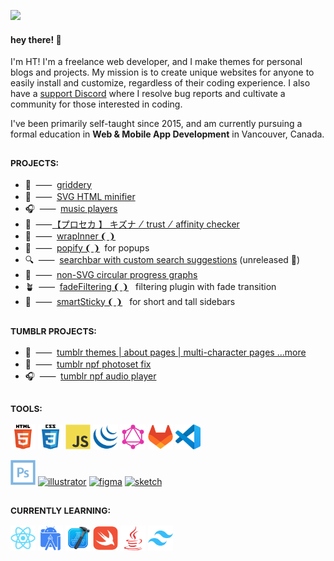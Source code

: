 ![](https://64.media.tumblr.com/5e315e357bfd650a487c95d83734f5de/d84fbc232a75465a-10/s2048x3072/5d4e5acd66b2fb82569c6657659df862330689fa.png)

#### hey there! 👋

I'm HT! I'm a freelance web developer, and I make themes for personal blogs and projects. My mission is to create unique websites for anyone to easily install and customize, regardless of their coding experience. I also have a [support Discord](https://discord.gg/RcMKnwz) where I resolve bug reports and cultivate a community for those interested in coding.  

I've been primarily self-taught since 2015, and am currently pursuing a formal education in <b>Web & Mobile App Development</b> in Vancouver, Canada.  

### <sub>PROJECTS:</sub>
* 🍱 ⸺ [griddery](https://github.com/griddery/griddery.github.io#readme)
* 👻 ⸺ [SVG HTML minifier](https://glenthemes.tumblr.com/svg-html-minifier)
* 🎧 ⸺ [music players](//glenthemes.tumblr.com/tagged/my-music-player)
* 🥁 ⸺[【プロセカ 】 キズナ ⁄ trust ⁄ affinity checker](//jsfiddle.net/glenthemes/1nfs7eLd/show)
* 🎁 ⸺ [wrapInner&thinsp;❨&#x200A;❩](//gitlab.com/js-wrapinner/i)
* 📮 ⸺ [popify&thinsp;❨&#x200A;❩](https://gitlab.com/popify/i)&ensp;for popups
* 🔍 ⸺ [searchbar with custom search suggestions](https://gitlab.com/search-dropdown/i) (unreleased 🚧)
* 🔁 ⸺ [non-SVG circular progress graphs](https://gitlab.com/circle-graph/s)<!-- https://github.com/glenthemes/search-dropdown --><!-- * 🎼 ⸺ [quick music player with slider](https://gitlab.com/quick-music-player/q) (in progress 🚧) -->
* 🪴 ⸺ [fadeFiltering&thinsp;❨&#x200A;❩](//gitlab.com/fade-filtering/s)&ensp; filtering plugin with fade transition
* 🌿 ⸺ [smartSticky&thinsp;❨&#x200A;❩](//gitlab.com/smart-sticky/i)&ensp; for short and tall sidebars

### <sub>TUMBLR PROJECTS:</sub>
* 🥃 ⸺ [tumblr themes | about pages | multi-character pages ...more](//glenthemes.tumblr.com/portfolio)
* 📸 ⸺ [tumblr npf photoset fix](https://github.com/npf-images-v3/npf-images-v3.github.io/blob/main/WELCOME.md)
* 🎧 ⸺ [tumblr npf audio player](https://gitlab.com/tmblr-npf-audio/s/-/blob/main/README.md)

### <sub>TOOLS:</sub>
<!-- https://github.com/devicons/devicon/tree/master/icons -->
<a href="https://www.w3.org/html/" target="_blank" rel="noreferrer"> <img src="https://raw.githubusercontent.com/devicons/devicon/master/icons/html5/html5-original-wordmark.svg" alt="html5" width="40" height="40"/></a>  <a href="https://www.w3schools.com/css/" target="_blank" rel="noreferrer"><img src="https://raw.githubusercontent.com/devicons/devicon/master/icons/css3/css3-original-wordmark.svg" alt="css3" width="40" height="40"/></a>  <a href="https://developer.mozilla.org/en-US/docs/Web/JavaScript" target="_blank" rel="noreferrer"><img src="https://raw.githubusercontent.com/devicons/devicon/master/icons/javascript/javascript-original.svg" alt="javascript" width="40" height="40"/></a>  <a href="https://jquery.com/" target="_blank" rel="noreferrer"><img src="https://raw.githubusercontent.com/devicons/devicon/master/icons/jquery/jquery-original.svg" alt="javascript" width="40" height="40"/></a> <a href="//www.apollographql.com" target="_blank" rel="noreferrer"> <img src="https://raw.githubusercontent.com/devicons/devicon/master/icons/graphql/graphql-plain.svg" alt="GraphQL" width="40" height="40"/></a> <a href="https://gitlab.com" target="_blank" rel="noreferrer"><img src="https://raw.githubusercontent.com/devicons/devicon/master/icons/gitlab/gitlab-original.svg" alt="gitlab" width="40" height="40"/></a>  <a href="https://code.visualstudio.com" target="_blank" rel="noreferrer"><img src="https://raw.githubusercontent.com/devicons/devicon/master/icons/vscode/vscode-original.svg" alt="visual studio code" width="40" height="40"/></a>

<a href="https://www.photoshop.com/en" target="_blank" rel="noreferrer"><img src="https://raw.githubusercontent.com/devicons/devicon/master/icons/photoshop/photoshop-line.svg" alt="photoshop" width="40" height="40"/></a>  <a href="https://www.adobe.com/in/products/illustrator.html" target="_blank" rel="noreferrer"><img src="https://www.vectorlogo.zone/logos/adobe_illustrator/adobe_illustrator-icon.svg" alt="illustrator" width="40" height="40"/></a>  <a href="https://www.figma.com/" target="_blank" rel="noreferrer"><img src="https://www.vectorlogo.zone/logos/figma/figma-icon.svg" alt="figma" width="40" height="40"/></a>  <a href="https://www.sketch.com/" target="_blank" rel="noreferrer"> <img src="https://www.vectorlogo.zone/logos/sketchapp/sketchapp-icon.svg" alt="sketch" width="40" height="40"/></a>


### <sub>CURRENTLY LEARNING:</sub>

<a href="https://react.dev" target="_blank" rel="noreferrer"><img src="https://raw.githubusercontent.com/devicons/devicon/master/icons/react/react-original.svg" alt="React" width="40" height="40"/></a> <a href="https://developer.android.com/studio" target="_blank" rel="noreferrer"><img src="https://raw.githubusercontent.com/devicons/devicon/master/icons/androidstudio/androidstudio-plain.svg" alt="Android Studio" width="40" height="40"/></a> <a href="https://developer.apple.com/xcode" target="_blank" rel="noreferrer"><img src="https://raw.githubusercontent.com/devicons/devicon/master/icons/xcode/xcode-original.svg" alt="XCode" width="40" height="40"/></a> <a href="https://developer.apple.com/swift" target="_blank" rel="noreferrer"> <img src="https://raw.githubusercontent.com/devicons/devicon/master/icons/swift/swift-original.svg" alt="Swift" width="40" height="40"/></a> <a href="https://www.java.com/en/" target="_blank" rel="noreferrer"> <img src="https://raw.githubusercontent.com/devicons/devicon/master/icons/java/java-plain.svg" alt="Java" width="40" height="40"/></a> <a href="https://tailwindcss.com/" target="_blank" rel="noreferrer"> <img src="https://raw.githubusercontent.com/devicons/devicon/master/icons/tailwindcss/tailwindcss-plain.svg" alt="Tailwind CSS" width="40" height="40"/></a>

